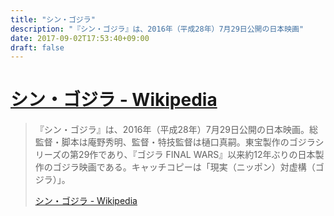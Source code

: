 ```yaml
---
title: "シン・ゴジラ"
description: "『シン・ゴジラ』は、2016年（平成28年）7月29日公開の日本映画"
date: 2017-09-02T17:53:40+09:00
draft: false
---
```



# [シン・ゴジラ \- Wikipedia](https://ja.wikipedia.org/wiki/%E3%82%B7%E3%83%B3%E3%83%BB%E3%82%B4%E3%82%B8%E3%83%A9)

> 『シン・ゴジラ』は、2016年（平成28年）7月29日公開の日本映画。総監督・脚本は庵野秀明、監督・特技監督は樋口真嗣。東宝製作のゴジラシリーズの第29作であり、『ゴジラ FINAL WARS』以来約12年ぶりの日本製作のゴジラ映画である。キャッチコピーは「現実（ニッポン）対虚構（ゴジラ）」。
>
>[シン・ゴジラ - Wikipedia](https://ja.wikipedia.org/wiki/%E3%82%B7%E3%83%B3%E3%83%BB%E3%82%B4%E3%82%B8%E3%83%A9)


